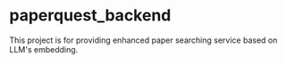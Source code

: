 # paperquest_backend
This project is for providing enhanced paper searching service based on LLM's embedding.  
